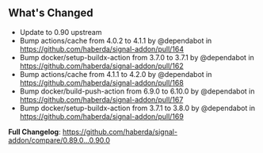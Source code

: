 ## What's Changed
* Update to 0.90 upstream
* Bump actions/cache from 4.0.2 to 4.1.1 by @dependabot in https://github.com/haberda/signal-addon/pull/164
* Bump docker/setup-buildx-action from 3.7.0 to 3.7.1 by @dependabot in https://github.com/haberda/signal-addon/pull/162
* Bump actions/cache from 4.1.1 to 4.2.0 by @dependabot in https://github.com/haberda/signal-addon/pull/168
* Bump docker/build-push-action from 6.9.0 to 6.10.0 by @dependabot in https://github.com/haberda/signal-addon/pull/167
* Bump docker/setup-buildx-action from 3.7.1 to 3.8.0 by @dependabot in https://github.com/haberda/signal-addon/pull/169


**Full Changelog**: https://github.com/haberda/signal-addon/compare/0.89.0...0.90.0